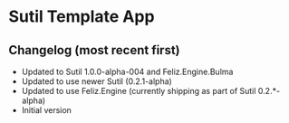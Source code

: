 # Sutil Template App

## Changelog (most recent first)

- Updated to Sutil 1.0.0-alpha-004 and Feliz.Engine.Bulma
- Updated to use newer Sutil (0.2.1-alpha)
- Updated to use Feliz.Engine (currently shipping as part of Sutil 0.2.*-alpha)
- Initial version